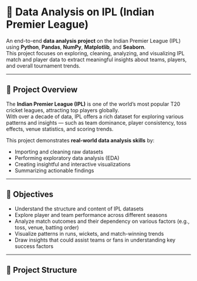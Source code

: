# 🏏 Data Analysis on IPL (Indian Premier League)

An end-to-end **data analysis project** on the Indian Premier League (IPL) using **Python**, **Pandas**, **NumPy**, **Matplotlib**, and **Seaborn**.  
This project focuses on exploring, cleaning, analyzing, and visualizing IPL match and player data to extract meaningful insights about teams, players, and overall tournament trends.

---

## 📘 Project Overview

The **Indian Premier League (IPL)** is one of the world’s most popular T20 cricket leagues, attracting top players globally.  
With over a decade of data, IPL offers a rich dataset for exploring various patterns and insights — such as team dominance, player consistency, toss effects, venue statistics, and scoring trends.

This project demonstrates **real-world data analysis skills** by:
- Importing and cleaning raw datasets  
- Performing exploratory data analysis (EDA)  
- Creating insightful and interactive visualizations  
- Summarizing actionable findings  

---

## 🎯 Objectives

- Understand the structure and content of IPL datasets  
- Explore player and team performance across different seasons  
- Analyze match outcomes and their dependency on various factors (e.g., toss, venue, batting order)  
- Visualize patterns in runs, wickets, and match-winning trends  
- Draw insights that could assist teams or fans in understanding key success factors  

---

## 📂 Project Structure

